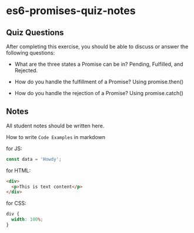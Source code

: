 # es6-promises-quiz-notes

## Quiz Questions

After completing this exercise, you should be able to discuss or answer the following questions:

- What are the three states a Promise can be in?
  Pending, Fulfilled, and Rejected.

- How do you handle the fulfillment of a Promise?
  Using promise.then()

- How do you handle the rejection of a Promise?
  Using promise.catch()

## Notes

All student notes should be written here.

How to write `Code Examples` in markdown

for JS:

```javascript
const data = 'Howdy';
```

for HTML:

```html
<div>
  <p>This is text content</p>
</div>
```

for CSS:

```css
div {
  width: 100%;
}
```
